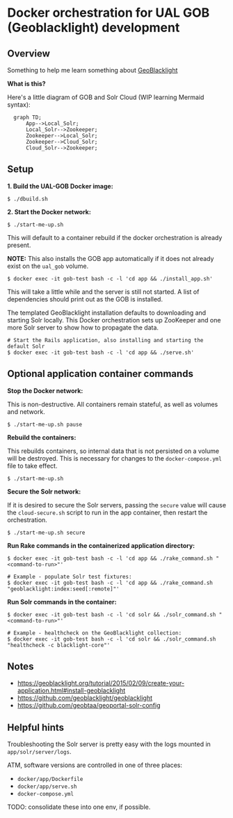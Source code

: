 # Docker orchestration for UAL GOB (Geoblacklight) development

## Overview

Something to help me learn something about [GeoBlacklight](https://geoblacklight.org/)

**What is this?**

Here's a little diagram of GOB and Solr Cloud (WIP learning Mermaid syntax):

```mermaid
  graph TD;
      App-->Local_Solr;
      Local_Solr-->Zookeeper;
      Zookeeper-->Local_Solr;
      Zookeeper-->Cloud_Solr;
      Cloud_Solr-->Zookeeper;
```

## Setup

**1. Build the UAL-GOB Docker image:**

```shell
$ ./dbuild.sh
```

**2. Start the Docker network:**

```shell
$ ./start-me-up.sh
```

This will default to a container rebuild if the docker orchestration is already present.

__NOTE:__ This also installs the GOB app automatically if it does not already exist on the `ual_gob` volume.

```shell
$ docker exec -it gob-test bash -c -l 'cd app && ./install_app.sh'
```

This will take a little while and the server is still not started. A list of dependencies should print out as the GOB is installed.

The templated GeoBlacklight installation defaults to downloading and starting Solr locally. This Docker orchestration sets up ZooKeeper and one more Solr server to show how to propagate the data.

```shell
# Start the Rails application, also installing and starting the default Solr
$ docker exec -it gob-test bash -c -l 'cd app && ./serve.sh'
```

## Optional application container commands

**Stop the Docker network:**

This is non-destructive. All containers remain stateful, as well as volumes and network.

```shell
$ ./start-me-up.sh pause
```

**Rebuild the containers:**

This rebuilds containers, so internal data that is not persisted on a volume will be destroyed. This is necessary for changes to the `docker-compose.yml` file to take effect.

```shell
$ ./start-me-up.sh
```

**Secure the Solr network:**

If it is desired to secure the Solr servers, passing the `secure` value will cause the `cloud-secure.sh` script to run in the app container, then restart the orchestration.

```shell
$ ./start-me-up.sh secure
```

**Run Rake commands in the containerized application directory:**

```shell
$ docker exec -it gob-test bash -c -l 'cd app && ./rake_command.sh "<command-to-run>"'

# Example - populate Solr test fixtures:
$ docker exec -it gob-test bash -c -l 'cd app && ./rake_command.sh "geoblacklight:index:seed[:remote]"'
```

**Run Solr commands in the container:**

```shell
$ docker exec -it gob-test bash -c -l 'cd solr && ./solr_command.sh "<command-to-run>"'

# Example - healthcheck on the GeoBlacklight collection:
$ docker exec -it gob-test bash -c -l 'cd solr && ./solr_command.sh "healthcheck -c blacklight-core"'
```

## Notes

* https://geoblacklight.org/tutorial/2015/02/09/create-your-application.html#install-geoblacklight
* https://github.com/geoblacklight/geoblacklight
* https://github.com/geobtaa/geoportal-solr-config

## Helpful hints

Troubleshooting the Solr server is pretty easy with the logs mounted in `app/solr/server/logs`.

ATM, software versions are controlled in one of three places:

* `docker/app/Dockerfile`
* `docker/app/serve.sh`
* `docker-compose.yml`

TODO: consolidate these into one env, if possible.
